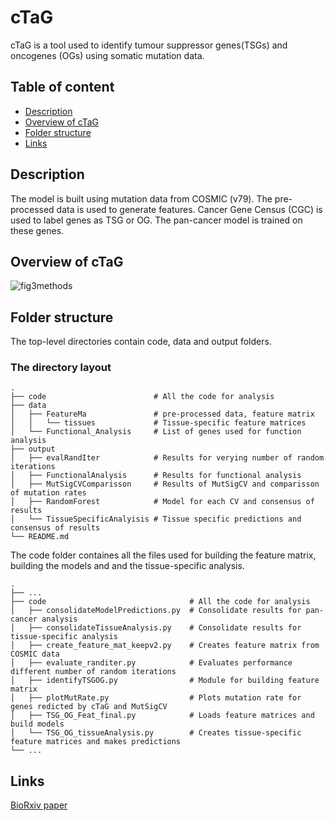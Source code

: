 cTaG
============================
cTaG is a tool used to identify tumour suppressor genes(TSGs) and oncogenes (OGs) using somatic mutation data.

## Table of content

- [Description](#description)
- [Overview of cTaG](#overview-of-ctag)
- [Folder structure](#folder-structure)
- [Links](#links)

## Description

The model is built using mutation data from COSMIC (v79). The pre-processed data is used to generate features. Cancer Gene Census (CGC) is used to label genes as TSG or OG. The pan-cancer model is trained on these genes.

## Overview of cTaG
![fig3methods](https://user-images.githubusercontent.com/17045221/97172918-bf3e9080-17b5-11eb-8706-13f96a4c4fa2.jpg)

## Folder structure
The top-level directories contain code, data and output folders. 

### The directory layout

    .
    ├── code                        # All the code for analysis
    ├── data
    │   ├── FeatureMa               # pre-processed data, feature matrix
    │   │   └── tissues             # Tissue-specific feature matrices
    │   └── Functional_Analysis     # List of genes used for function analysis
    ├── output
    │   ├── evalRandIter            # Results for verying number of random iterations
    │   ├── FunctionalAnalysis      # Results for functional analysis
    │   ├── MutSigCVComparisson     # Results of MutSigCV and comparisson of mutation rates 
    │   ├── RandomForest            # Model for each CV and consensus of results
    │   └── TissueSpecificAnalyisis # Tissue specific predictions and consensus of results
    └── README.md

The code folder containes all the files used for building the feature matrix, building the models and and the tissue-specific analysis.

    .
    ├── ...
    ├── code                                # All the code for analysis
    │   ├── consolidateModelPredictions.py  # Consolidate results for pan-cancer analysis
    │   ├── consolidateTissueAnalysis.py    # Consolidate results for tissue-specific analysis
    │   ├── create_feature_mat_keepv2.py    # Creates feature matrix from COSMIC data
    │   ├── evaluate_randiter.py            # Evaluates performance different number of random iterations
    │   ├── identifyTSGOG.py                # Module for building feature matrix
    │   ├── plotMutRate.py                  # Plots mutation rate for genes redicted by cTaG and MutSigCV
    │   ├── TSG_OG_Feat_final.py            # Loads feature matrices and build models
    │   └── TSG_OG_tissueAnalysis.py        # Creates tissue-specific feature matrices and makes predictions
    └── ...

## Links
[BioRxiv paper](https://www.biorxiv.org/content/10.1101/2020.01.17.910075v1)
